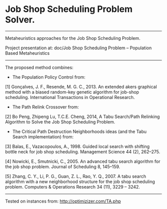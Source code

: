 # Job Shop Scheduling Problem Solver.
----------

Metaheuristics approaches for the Job Shop Scheduling Problem.

Project presentation at:
doc/Job Shop Scheduling Problem – Population Based Metaheuristics

----------

The proposed method combines:
 - The Population Policy Control from:

[1] Gonçalves, J. F., Resende, M. G. C., 2013. An extended akers graphical
method with a biased random-key genetic algorithm for job-shop scheduling. 
International Transactions in Operational Research.

 - The Path Relink Crossover from:

[2] Bo Peng, Zhipeng Lu, T.C.E. Cheng, 2014,
A Tabu Search/Path Relinking Algorithm to Solve the Job Shop Scheduling Problem.

 - The Critical Path Destruction Neighborhoods ideas (and the Tabu Search implementation) from:

[3] Balas, E., Vazacopoulos, A., 1998. Guided local search with shifting bottle
neck for job shop scheduling. Management Science 44 (2), 262–275.
 
[4] Nowicki, E., Smutnicki, C., 2005. An advanced tabu search algorithm for the
job shop problem. Journal of Scheduling 8, 145–159.

[5] Zhang, C. Y., Li, P. G., Guan, Z. L., Rao, Y. Q., 2007. A tabu search
algorithm with a new neighborhood structure for the job shop scheduling problem. 
Computers & Operations Research 34 (11), 3229 – 3242.

----------

Tested on instances from:
http://optimizizer.com/TA.php
